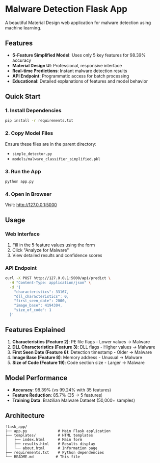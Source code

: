 # Malware Detection Flask App

A beautiful Material Design web application for malware detection using machine learning.

## Features

- **5-Feature Simplified Model**: Uses only 5 key features for 98.39% accuracy
- **Material Design UI**: Professional, responsive interface
- **Real-time Predictions**: Instant malware detection results
- **API Endpoint**: Programmatic access for batch processing
- **Educational**: Detailed explanations of features and model behavior

## Quick Start

### 1. Install Dependencies
```bash
pip install -r requirements.txt
```

### 2. Copy Model Files
Ensure these files are in the parent directory:
- `simple_detector.py`
- `models/malware_classifier_simplified.pkl`

### 3. Run the App
```bash
python app.py
```

### 4. Open in Browser
Visit: http://127.0.0.1:5000

## Usage

### Web Interface
1. Fill in the 5 feature values using the form
2. Click "Analyze for Malware"
3. View detailed results and confidence scores

### API Endpoint
```bash
curl -X POST http://127.0.0.1:5000/api/predict \
  -H "Content-Type: application/json" \
  -d '{
    "characteristics": 33167,
    "dll_characteristics": 0,
    "first_seen_date": 2000,
    "image_base": 4194304,
    "size_of_code": 1
  }'
```

## Features Explained

1. **Characteristics (Feature 2)**: PE file flags - Lower values → Malware
2. **DLL Characteristics (Feature 3)**: DLL flags - Higher values → Malware  
3. **First Seen Date (Feature 6)**: Detection timestamp - Older → Malware
4. **Image Base (Feature 8)**: Memory address - Unusual → Malware
5. **Size of Code (Feature 19)**: Code section size - Larger → Malware

## Model Performance

- **Accuracy**: 98.39% (vs 99.24% with 35 features)
- **Feature Reduction**: 85.7% (35 → 5 features)
- **Training Data**: Brazilian Malware Dataset (50,000+ samples)

## Architecture

```
flask_app/
├── app.py              # Main Flask application
├── templates/          # HTML templates
│   ├── index.html      # Main form
│   ├── results.html    # Results display
│   └── about.html      # Information page
├── requirements.txt    # Python dependencies
└── README.md          # This file
```